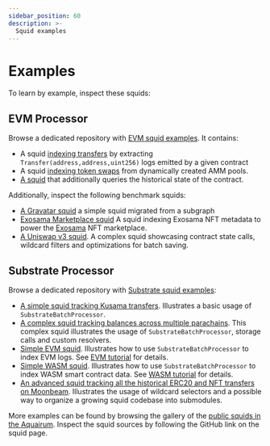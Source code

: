 ```yaml
---
sidebar_position: 60
description: >-
  Squid examples
---
```


# Examples

To learn by example, inspect these squids:

## EVM Processor

Browse a dedicated repository with [EVM squid examples](https://github.com/subsquid/squid-evm-examples). It contains:

- A squid [indexing transfers](https://github.com/subsquid/squid-evm-examples/tree/master/1-evm-logs) by extracting `Transfer(address,address,uint256)` logs emitted by a given contract
- A squid [indexing token swaps](https://github.com/subsquid/squid-evm-examples/tree/master/3-factory) from dynamically created AMM pools. 
- [A squid](https://github.com/subsquid/squid-evm-examples/tree/master/4-contract) that additionally queries the historical state of the contract.


Additionally, inspect the following benchmark squids:

- [A Gravatar squid](https://github.com/subsquid/squid-evm-template/tree/gravatar-squid) a simple squid migrated from a subgraph
- [Exosama Marketplace squid](https://github.com/subsquid/exosama-marketplace-squid) A squid indexing Exosama NFT metadata to power the [Exosama](https://exosama.com) NFT marketplace.
- [A Uniswap v3 squid](https://github.com/subsquid/uniswap-squid). A complex squid showcasing contract state calls, wildcard filters and optimizations for batch saving.


## Substrate Processor

Browse a dedicated repository with [Substrate squid examples](https://github.com/subsquid/squid-substrate-examples):

- [A simple squid tracking Kusama transfers](https://github.com/subsquid/squid-substrate-template). Illustrates a basic usage of `SubstrateBatchProcessor`.
- [A complex squid tracking balances across multiple parachains](https://github.com/subsquid/subsquid-balances). This complex squid illustrates the usage of `SubstrateBatchProcessor`, storage calls and custom resolvers.
- [Simple EVM squid](https://github.com/subsquid/squid-frontier-evm-template/blob/master/src/processor.ts). Illustrates how to use `SubstrateBatchProcessor` to index EVM logs. See [EVM tutorial](/tutorials/create-an-evm-processing-squid) for details.
- [Simple WASM squid](https://github.com/subsquid/squid-wasm-template/blob/master/src/processor.ts). Illustrates how to use `SubstrateBatchProcessor` to index WASM smart contract data. See [WASM tutorial](/tutorials/create-a-wasm-processing-squid) for details.
- [An advanced squid tracking all the historical ERC20 and NFT transfers on Moonbeam](https://github.com/subsquid/moonbeam-erc-tokens). Illustrates the usage of wildcard selectors and a possible way to organize a growing squid codebase into submodules. 

More examples can be found by browsing the gallery of the [public squids in the Aquairum](https://app.subsquid.io/aquarium/squids?list=all). Inspect the squid sources by following the GitHub link on the squid page.